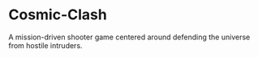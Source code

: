 # Cosmic-Clash
A mission-driven shooter game centered around defending the universe from hostile intruders.
